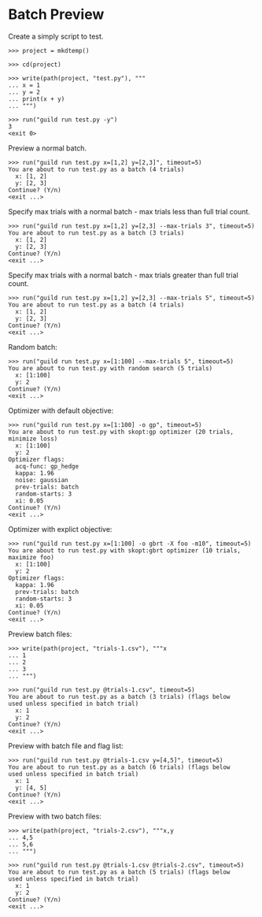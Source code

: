 # Batch Preview

Create a simply script to test.

    >>> project = mkdtemp()

    >>> cd(project)

    >>> write(path(project, "test.py"), """
    ... x = 1
    ... y = 2
    ... print(x + y)
    ... """)

    >>> run("guild run test.py -y")
    3
    <exit 0>

Preview a normal batch.

    >>> run("guild run test.py x=[1,2] y=[2,3]", timeout=5)
    You are about to run test.py as a batch (4 trials)
      x: [1, 2]
      y: [2, 3]
    Continue? (Y/n)
    <exit ...>

Specify max trials with a normal batch - max trials less than full
trial count.

    >>> run("guild run test.py x=[1,2] y=[2,3] --max-trials 3", timeout=5)
    You are about to run test.py as a batch (3 trials)
      x: [1, 2]
      y: [2, 3]
    Continue? (Y/n)
    <exit ...>

Specify max trials with a normal batch - max trials greater than full
trial count.

    >>> run("guild run test.py x=[1,2] y=[2,3] --max-trials 5", timeout=5)
    You are about to run test.py as a batch (4 trials)
      x: [1, 2]
      y: [2, 3]
    Continue? (Y/n)
    <exit ...>

Random batch:

    >>> run("guild run test.py x=[1:100] --max-trials 5", timeout=5)
    You are about to run test.py with random search (5 trials)
      x: [1:100]
      y: 2
    Continue? (Y/n)
    <exit ...>

Optimizer with default objective:

    >>> run("guild run test.py x=[1:100] -o gp", timeout=5)
    You are about to run test.py with skopt:gp optimizer (20 trials, minimize loss)
      x: [1:100]
      y: 2
    Optimizer flags:
      acq-func: gp_hedge
      kappa: 1.96
      noise: gaussian
      prev-trials: batch
      random-starts: 3
      xi: 0.05
    Continue? (Y/n)
    <exit ...>

Optimizer with explict objective:

    >>> run("guild run test.py x=[1:100] -o gbrt -X foo -m10", timeout=5)
    You are about to run test.py with skopt:gbrt optimizer (10 trials, maximize foo)
      x: [1:100]
      y: 2
    Optimizer flags:
      kappa: 1.96
      prev-trials: batch
      random-starts: 3
      xi: 0.05
    Continue? (Y/n)
    <exit ...>

Preview batch files:

    >>> write(path(project, "trials-1.csv"), """x
    ... 1
    ... 2
    ... 3
    ... """)

    >>> run("guild run test.py @trials-1.csv", timeout=5)
    You are about to run test.py as a batch (3 trials) (flags below
    used unless specified in batch trial)
      x: 1
      y: 2
    Continue? (Y/n)
    <exit ...>

Preview with batch file and flag list:

    >>> run("guild run test.py @trials-1.csv y=[4,5]", timeout=5)
    You are about to run test.py as a batch (6 trials) (flags below
    used unless specified in batch trial)
      x: 1
      y: [4, 5]
    Continue? (Y/n)
    <exit ...>

Preview with two batch files:

    >>> write(path(project, "trials-2.csv"), """x,y
    ... 4,5
    ... 5,6
    ... """)

    >>> run("guild run test.py @trials-1.csv @trials-2.csv", timeout=5)
    You are about to run test.py as a batch (5 trials) (flags below
    used unless specified in batch trial)
      x: 1
      y: 2
    Continue? (Y/n)
    <exit ...>
